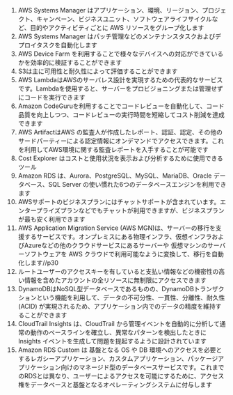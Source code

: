 1. AWS Systems Manager はアプリケーション、環境、リージョン、プロジェクト、キャンペーン、ビジネスユニット、ソフトウェアライフサイクルなど、目的やアクティビティごとに AWS リソースをグループ化します
2. AWS Systems Manager はパッチ管理などのメンテナンスタスクおよびデプロイタスクを自動化します
3. AWS Device Farm を利用することで様々なデバイスへの対応ができているかを効率的に検証することができます
4. S3は主に可用性と耐久性によって評価することができます
5. AWS LambdaはAWSのサーバレス設計を実現するための代表的なサービスです。Lambdaを使用すると、サーバーをプロビジョニングまたは管理せずにコードを実行できます
6. Amazon CodeGuruを利用することでコードレビューを自動化して、コード品質を向上しつつ、コードレビューの実行時間を短縮してコスト削減を達成できます
7. AWS ArtifactはAWS の監査人が作成したレポート、認証、認定、その他のサードパーティーによる認定情報にオンデマンドでアクセスできます。これを利用してAWS環境に関する監査レポートを入手することが可能です
8. Cost Explorer はコストと使用状況を表示および分析するために使用できるツール
9. Amazon RDS は、Aurora、PostgreSQL、MySQL、MariaDB、Oracle データベース、SQL Server の使い慣れた6つのデータベースエンジンを利用できます
10. AWSサポートのビジネスプランにはチャットサポートが含まれています。エンタープライズプランなどでもチャットが利用できますが、ビジネスプランが最も安く利用できます
11. AWS Application Migration Service (AWS MGN)は、サーバーの移行を支援するサービスです。オンプレミスにある物理インフラ、仮想インフラおよびAzureなどの他のクラウドサービスにあるサーバーや 仮想マシンのサーバーソフトウェアを AWS クラウドで利用可能なように変換して、移行を自動化します//p30
12. ルートユーザーのアクセスキーを有していると支払い情報などの機密性の高い情報を含めたアカウントの全リソースに無制限にアクセスできます
13. DynamoDBはNoSQL型データベースであるものの、DynamoDBトランザクションという機能を利用して、データの不可分性、一貫性、分離性、耐久性 (ACID) が実現されるため、アプリケーション内でのデータの精度を維持することができます
14. CloudTrail Insights は、CloudTrail から管理イベントを自動的に分析して通常の動作のベースラインを確立し、異常なパターンを検出したときに Insights イベントを生成して問題を提起するように設計されています
15. Amazon RDS Custom は 基盤となる OS や DB 環境へのアクセスを必要とするレガシーアプリケーション、カスタムアプリケーション、パッケージアプリケーション向けのマネージド型のデータベースサービスです。これまでのRDSとは異なり、ユーザーによるアクセスを可能にするために、アクセス権をデータベースと基盤となるオペレーティングシステムに付与します
